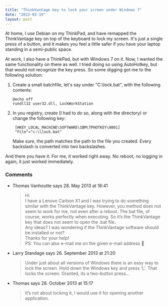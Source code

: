 ```yaml
---
title: "ThinkVantage key to lock your screen under Windows 7"
date: "2013-03-19"
layout: post
---
```


At home, I use Debian on my ThinkPad, and have remapped the ThinkVantage key on top of the keyboard to lock my screen. It's just a single press of a button, and it makes you feel a little safer if you have your laptop standing in a semi-public space.

At work, I also have a ThinkPad, but with Windows 7 on it. Now, I wanted the same functionality on there as well. I tried doing so using AutoHotkey, but that would not recognize the key press. So some digging got me to the following solution:

1. Create a small batchfile, let's say under "C:\\lock.bat", with the following contents:

    ```
    @echo off
    rundll32 user32.dll, LockWorkStation
    ```

2. In you registry, create (I had to do so, along with the directory) or change the following key:

   ```
    [HKEY_LOCAL_MACHINE\SOFTWARE\IBM\TPHOTKEY\8001]
    "File"="c:\\lock.bat"
   ```

    Make sure, the path matches the path to the file you created. Every backslash is converted into two backslashes.

And there you have it. For me, it worked right away. No reboot, no logging in again, it just worked immediately.


### Comments
* Thomas Vanhoutte says 28. May 2013 at 16:41
    <blockquote>
    Hi
    <br>
    I have a Lenovo Carbon X1 and I was trying to do something similar with the ThinkVantage key.
    However, you method does not seem to work for me, not even after a reboot.
    The bat file, of course, works perfectly when executing. So it’s the ThinkVantage key that does not seem to open the .bat file.
    <br>
    Any ideas?
    I was wondering if the ThinkVantage software should be installed or not?
    <br>
    Thanks for your help!
    <br>
    PS: You can also e-mail me on the given e-mail address 🙂
    </blockquote>


* Larry Standage says 26. September 2013 at 21:20
    <blockquote>
    Under just about all versions of Windows there is an easy way to lock the screen. Hold down the Windows key and press ‘L’. That locks the screen. Granted, its a two-button press…
    </blockquote>

* Thomas says 28. October 2013 at 15:17
    <blockquote>
    It’s not about locking it, I would use it for opening another application.
    </blockquote>
